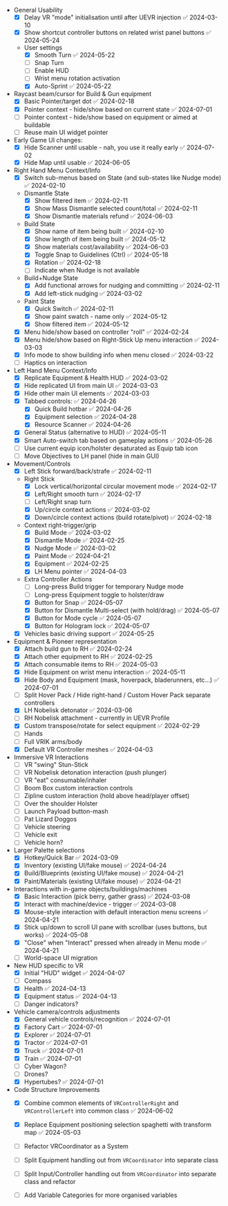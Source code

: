 - General Usability
	- [x] Delay VR "mode" initialisation until after UEVR injection ✅ 2024-03-10
	- [x] Show shortcut controller buttons on related wrist panel buttons ✅ 2024-05-24
	- User settings
		- [x] Smooth Turn ✅ 2024-05-22
		- [ ] Snap Turn
		- [ ] Enable HUD
		- [ ] Wrist menu rotation activation
		- [x] Auto-Sprint ✅ 2024-05-22
- Raycast beam/cursor for Build & Gun equipment
	- [x] Basic Pointer/target dot ✅ 2024-02-18
	- [x] Pointer context - hide/show based on current state ✅ 2024-07-01
	- [ ] Pointer context - hide/show based on equipment or aimed at buildable
	- [ ] Reuse main UI widget pointer
- Early Game UI changes:
	- [x] Hide Scanner until usable - nah, you use it really early ✅ 2024-07-02
	- [x] Hide Map until usable ✅ 2024-06-05
- Right Hand Menu Context/Info
	- [x] Switch sub-menus based on State (and sub-states like Nudge mode) ✅ 2024-02-10
	- Dismantle State
		- [x] Show filtered item ✅ 2024-02-11
		- [x] Show Mass Dismantle selected count/total ✅ 2024-02-11
		- [x] Show Dismantle materials refund ✅ 2024-06-03
	- Build State
		- [x] Show name of item being built ✅ 2024-02-10
		- [x] Show length of item being built ✅ 2024-05-12
		- [x] Show materials cost/availability ✅ 2024-06-03
		- [x] Toggle Snap to Guidelines (Ctrl) ✅ 2024-05-18
		- [x] Rotation ✅ 2024-02-18
		- [ ] Indicate when Nudge is not available
	- Build+Nudge State
		- [x] Add functional arrows for nudging and committing ✅ 2024-02-11
		- [x] Add left-stick nudging ✅ 2024-03-02
	- Paint State
		- [x] Quick Switch ✅ 2024-02-11
		- [x] Show paint swatch - name only ✅ 2024-05-12
		- [x] Show filtered item ✅ 2024-05-12
	- [x] Menu hide/show based on controller "roll" ✅ 2024-02-24
	- [x] Menu hide/show based on Right-Stick Up menu interaction ✅ 2024-03-03
	- [x] Info mode to show building info when menu closed ✅ 2024-03-22
	- [ ] Haptics on interaction
- Left Hand Menu Context/Info
	- [x] Replicate Equipment & Health HUD ✅ 2024-03-02
	- [x] Hide replicated UI from main UI ✅ 2024-03-03
	- [x] Hide other main UI elements ✅ 2024-03-03
	- [x] Tabbed controls: ✅ 2024-04-26
		- [x] Quick Build hotbar ✅ 2024-04-26
		- [x] Equipment selection ✅ 2024-04-28
		- [x] Resource Scanner ✅ 2024-04-26
	- [x] General Status (alternative to HUD) ✅ 2024-05-11
	- [x] Smart Auto-switch tab based on gameplay actions ✅ 2024-05-26
	- [ ] Use current equip icon/holster desaturated as Equip tab icon
	- [ ] Move Objectives to LH panel (hide in main GUI)
- Movement/Controls
	- [x] Left Stick forward/back/strafe ✅ 2024-02-11
	- Right Stick
		- [x] Lock vertical/horizontal circular movement mode ✅ 2024-02-17
		- [x] Left/Right smooth turn ✅ 2024-02-17
		- [ ] Left/Right snap turn
		- [x] Up/circle context actions ✅ 2024-03-02
		- [x] Down/circle context actions (build rotate/pivot) ✅ 2024-02-18
	- Context right-trigger/grip
		- [x] Build Mode ✅ 2024-03-02
		- [x] Dismantle Mode ✅ 2024-02-25
		- [x] Nudge Mode ✅ 2024-03-02
		- [x] Paint Mode ✅ 2024-04-21
		- [x] Equipment ✅ 2024-02-25
		- [x] LH Menu pointer ✅ 2024-04-03
	- Extra Controller Actions
		- [ ] Long-press Build trigger for temporary Nudge mode
		- [ ] Long-press Equipment toggle to holster/draw
		- [x] Button for Snap ✅ 2024-05-07
		- [x] Button for Dismantle Multi-select (with hold/drag) ✅ 2024-05-07
		- [x] Button for Mode cycle ✅ 2024-05-07
		- [x] Button for Hologram lock ✅ 2024-05-07
	- [x] Vehicles basic driving support ✅ 2024-05-25
- Equipment & Pioneer representation
	- [x] Attach build gun to RH ✅ 2024-02-24
	- [x] Attach other equipment to RH ✅ 2024-02-25
	- [x] Attach consumable items to RH ✅ 2024-05-03
	- [x] Hide Equipment on wrist menu interaction ✅ 2024-05-11
	- [x] Hide Body and Equipment (mask, hoverpack, bladerunners, etc...) ✅ 2024-07-01
	- [ ] Split Hover Pack / Hide right-hand / Custom Hover Pack separate controllers
	- [x] LH Nobelisk detonator ✅ 2024-03-06
	- [ ] RH Nobelisk attachment - currently in UEVR Profile
	- [x] Custom transpose/rotate for select equipment ✅ 2024-02-29
	- [ ] Hands
	- [ ] Full VRIK arms/body
	- [x] Default VR Controller meshes ✅ 2024-04-03
- Immersive VR Interactions
	- [ ] VR "swing" Stun-Stick
	- [ ] VR Nobelisk detonation interaction (push plunger)
	- [ ] VR "eat" consumable/inhaler
	- [ ] Boom Box custom interaction controls
	- [ ] Zipline custom interaction (hold above head/player offset)
	- [ ] Over the shoulder Holster
	- [ ] Launch Payload button-mash
	- [ ] Pat Lizard Doggos
	- [ ] Vehicle steering
	- [ ] Vehicle exit
	- [ ] Vehicle horn?
- Larger Palette selections
	- [x] Hotkey/Quick Bar ✅ 2024-03-09
	- [x] Inventory (existing UI/fake mouse) ✅ 2024-04-24
	- [x] Build/Blueprints (existing UI/fake mouse) ✅ 2024-04-21
	- [x] Paint/Materials (existing UI/fake mouse) ✅ 2024-04-21
- Interactions with in-game objects/buildings/machines
	- [x] Basic Interaction (pick berry, gather grass) ✅ 2024-03-08
	- [x] Interact with machine/device - trigger ✅ 2024-03-08
	- [x] Mouse-style interaction with default interaction menu screens ✅ 2024-04-21
	- [x] Stick up/down to scroll UI pane with scrollbar (uses buttons, but works) ✅ 2024-05-08
	- [x] "Close" when "Interact" pressed when already in Menu mode ✅ 2024-04-21
	- [ ] World-space UI migration
- New HUD specific to VR
	- [x] Initial "HUD" widget ✅ 2024-04-07
	- [ ] Compass
	- [x] Health ✅ 2024-04-13
	- [x] Equipment status ✅ 2024-04-13
	- [ ] Danger indicators?
- Vehicle camera/controls adjustments
	- [x] General vehicle controls/recognition ✅ 2024-07-01
	- [x] Factory Cart ✅ 2024-07-01
	- [x] Explorer ✅ 2024-07-01
	- [x] Tractor ✅ 2024-07-01
	- [x] Truck ✅ 2024-07-01
	- [x] Train ✅ 2024-07-01
	- [ ] Cyber Wagon?
	- [ ] Drones?
	- [x] Hypertubes? ✅ 2024-07-01
- Code Structure Improvements
	- [x] Combine common elements of `VRControllerRight` and `VRControllerLeft` into common class ✅ 2024-06-02
	- [x] Replace Equipment positioning selection spaghetti with transform map ✅ 2024-05-03
	- [ ] Refactor VRCoordinator as a System
	- [ ] Split Equipment handling out from `VRCoordinator` into separate class
	- [ ] Split Input/Controller handling out from `VRCoordinator` into separate class and refactor
	- [ ] Add Variable Categories for more organised variables



